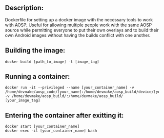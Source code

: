## Description:
Dockerfile for setting up a docker image with the necessary tools to work with AOSP. Useful for allowing multiple people work with the same AOSP source while permitting everyone to put their own overlays and to build their own Android images without having the builds conflict with one another.

## Building the image:
```shell
docker build [path_to_image] -t [image_tag]
```

## Running a container:
```shell
docker run -it --privileged --name [your_container_name] -v /home/devmake/aosp_code/[your_name]:/home/devmake/aosp_build/device/[your_name] -v /home/devmake/aosp_build/:/home/devmake/aosp_build/ [your_image_tag]
```

## Entering the container after exitting it:
```shell
docker start [your_container_name]
docker exec -it [your_container_name] bash
```
